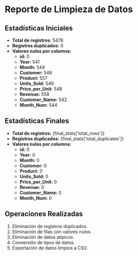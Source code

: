 
# Reporte de Limpieza de Datos

## Estadísticas Iniciales
- **Total de registros:** 5478
- **Registros duplicados:** 0
- **Valores nulos por columna:**
  - **id:** 0
  - **Year:** 541
  - **Month:** 544
  - **Customer:** 546
  - **Product:** 557
  - **Units_Sold:** 549
  - **Price_per_Unit:** 548
  - **Revenue:** 558
  - **Customer_Name:** 542
  - **Month_Num:** 544

## Estadísticas Finales
- **Total de registros:** {final_stats['total_rows']}
- **Registros duplicados:** {final_stats['total_duplicates']}
- **Valores nulos por columna:**
  - **id:** 0
  - **Year:** 0
  - **Month:** 0
  - **Customer:** 0
  - **Product:** 0
  - **Units_Sold:** 0
  - **Price_per_Unit:** 0
  - **Revenue:** 0
  - **Customer_Name:** 0
  - **Month_Num:** 0

## Operaciones Realizadas
1. Eliminación de registros duplicados.
2. Eliminación de filas con valores nulos.
3. Eliminación de datos atípicos.
4. Conversión de tipos de datos.
5. Exportación de datos limpios a CSV.
